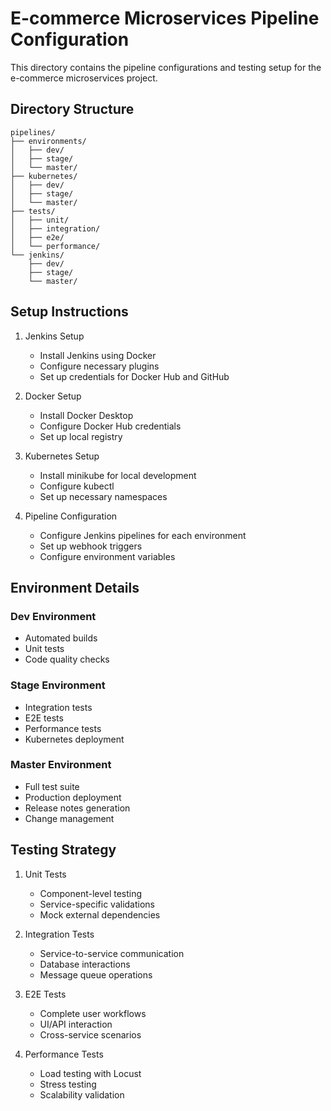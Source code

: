 # E-commerce Microservices Pipeline Configuration

This directory contains the pipeline configurations and testing setup for the e-commerce microservices project.

## Directory Structure

```
pipelines/
├── environments/
│   ├── dev/
│   ├── stage/
│   └── master/
├── kubernetes/
│   ├── dev/
│   ├── stage/
│   └── master/
├── tests/
│   ├── unit/
│   ├── integration/
│   ├── e2e/
│   └── performance/
└── jenkins/
    ├── dev/
    ├── stage/
    └── master/
```

## Setup Instructions

1. Jenkins Setup
   - Install Jenkins using Docker
   - Configure necessary plugins
   - Set up credentials for Docker Hub and GitHub

2. Docker Setup
   - Install Docker Desktop
   - Configure Docker Hub credentials
   - Set up local registry

3. Kubernetes Setup
   - Install minikube for local development
   - Configure kubectl
   - Set up necessary namespaces

4. Pipeline Configuration
   - Configure Jenkins pipelines for each environment
   - Set up webhook triggers
   - Configure environment variables

## Environment Details

### Dev Environment
- Automated builds
- Unit tests
- Code quality checks

### Stage Environment
- Integration tests
- E2E tests
- Performance tests
- Kubernetes deployment

### Master Environment
- Full test suite
- Production deployment
- Release notes generation
- Change management

## Testing Strategy

1. Unit Tests
   - Component-level testing
   - Service-specific validations
   - Mock external dependencies

2. Integration Tests
   - Service-to-service communication
   - Database interactions
   - Message queue operations

3. E2E Tests
   - Complete user workflows
   - UI/API interaction
   - Cross-service scenarios

4. Performance Tests
   - Load testing with Locust
   - Stress testing
   - Scalability validation 